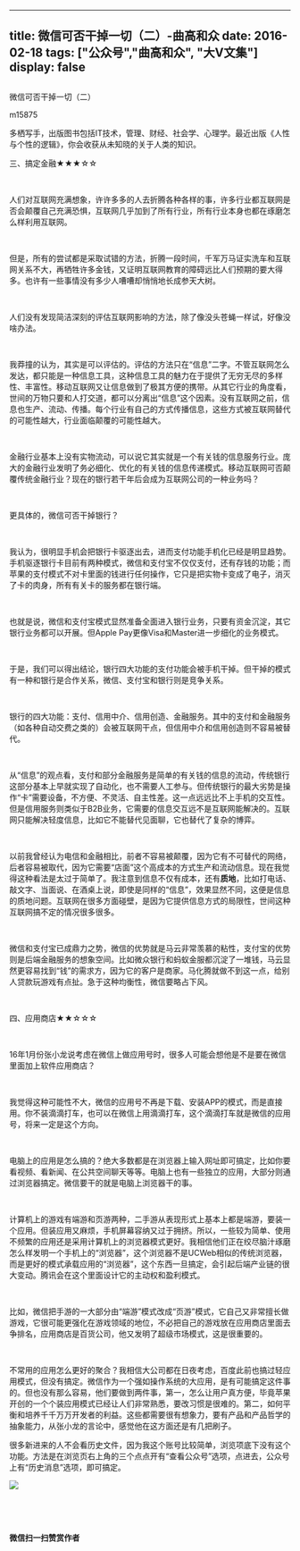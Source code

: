 
---
title:   微信可否干掉一切（二）-曲高和众
date: 2016-02-18
tags: ["公众号","曲高和众", "大V文集"]
display: false
---


## 



微信可否干掉一切（二）




m15875




多栖写手，出版图书包括IT技术，管理、财经、社会学、心理学。最近出版《人性与个性的逻辑》，你会收获从未知晓的关于人类的知识。


三、搞定金融★★★☆☆

&nbsp;

人们对互联网充满想象，许许多多的人去折腾各种各样的事，许多行业都互联网是否会颠覆自己充满恐惧，互联网几乎加到了所有行业，所有行业本身也都在琢磨怎么样利用互联网。

&nbsp;

但是，所有的尝试都是采取试错的方法，折腾一段时间，千军万马证实洗车和互联网关系不大，再牺牲许多金钱，又证明互联网教育的障碍远比人们预期的要大得多。也许有一些事情没有多少人嘈嘈却悄悄地长成参天大树。

&nbsp;

人们没有发现简洁深刻的评估互联网影响的方法，除了像没头苍蝇一样试，好像没啥办法。

&nbsp;

我莽撞的认为，其实是可以评估的。评估的方法只在“信息”二字。不管互联网怎么发达，都只能是一种信息工具，这种信息工具的魅力在于提供了无穷无尽的多样性、丰富性。移动互联网又让信息做到了极其方便的携带。从其它行业的角度看，世间的万物只要和人打交道，都可以分离出“信息”这个因素。没有互联网之前，信息也生产、流动、传播。每个行业有自己的方式传播信息，这些方式被互联网替代的可能性越大，行业面临颠覆的可能性越大。

&nbsp;

金融行业基本上没有实物流动，可以说它其实就是一个有关钱的信息服务行业。庞大的金融行业发明了务必细化、优化的有关钱的信息传递模式。移动互联网可否颠覆传统金融行业？现在的银行若干年后会成为互联网公司的一种业务吗？

&nbsp;

更具体的，微信可否干掉银行？

&nbsp;

我认为，很明显手机会把银行卡驱逐出去，进而支付功能手机化已经是明显趋势。手机驱逐银行卡目前有两种模式，微信和支付宝不仅仅支付，还有存钱的功能；而苹果的支付模式不对卡里面的钱进行任何操作，它只是把实物卡变成了电子，消灭了卡的肉身，所有有关卡的服务都在银行端。

&nbsp;

也就是说，微信和支付宝模式显然准备全面进入银行业务，只要有资金沉淀，其它银行业务都可以开展。但Apple Pay更像Visa和Master进一步细化的业务模式。

&nbsp;

于是，我们可以得出结论，银行四大功能的支付功能会被手机干掉。但干掉的模式有一种和银行是合作关系，微信、支付宝和银行则是竞争关系。

&nbsp;

银行的四大功能：支付、信用中介、信用创造、金融服务。其中的支付和金融服务（如各种自动交费之类的）会被互联网干点，但信用中介和信用创造则不容易被替代。

&nbsp;

从“信息”的观点看，支付和部分金融服务是简单的有关钱的信息的流动，传统银行这部分基本上早就实现了自动化，也不需要人工参与。但传统银行的最大劣势是操作“卡”需要设备，不方便、不灵活、自主性差。这一点远远比不上手机的交互性。但是信用服务则类似于B2B业务，它需要的信息交互远不是互联网能解决的。互联网只能解决轻度信息，比如它不能替代见面聊，它也替代了复杂的博弈。

&nbsp;

以前我曾经认为电信和金融相比，前者不容易被颠覆，因为它有不可替代的网络，后者容易被取代，因为它需要“店面”这个高成本的方式生产和流动信息。现在我觉得这种看法是太过于简单了。我注意到信息不仅有成本，还有**质地**，比如打电话、敲文字、当面说、在酒桌上说，即使是同样的“信息”，效果显然不同，这便是信息的质地问题。互联网在很多方面碰壁，是因为它提供信息方式的局限性，世间这种互联网搞不定的情况很多很多。

&nbsp;

微信和支付宝已成鼎力之势，微信的优势就是马云非常羡慕的粘性，支付宝的优势则是后端金融服务的想象空间。比如微众银行和蚂蚁金服都沉淀了一堆钱，马云显然更容易找到“钱”的需求方，因为它的客户是商家。马化腾就做不到这一点，给别人贷款玩游戏有点扯。急于这种均衡性，微信要略占下风。

&nbsp;

四、应用商店★★☆☆☆

&nbsp;

16年1月份张小龙说考虑在微信上做应用号时，很多人可能会想他是不是要在微信里面加上软件应用商店？

&nbsp;

我觉得这种可能性不大，微信的应用号不再是下载、安装APP的模式，而是直接用。你不装滴滴打车，也可以在微信上用滴滴打车，这个滴滴打车就是微信的应用号，将来一定是这个方向。

&nbsp;

电脑上的应用是怎么搞的？绝大多数都是在浏览器上输入网址即可搞定，比如你要看视频、看新闻、在公共空间聊天等等。电脑上也有一些独立的应用，大部分则通过浏览器搞定。微信要干的就是电脑上浏览器干的事。

&nbsp;

计算机上的游戏有端游和页游两种，二手游从表现形式上基本上都是端游，要装一个应用。但装应用又麻烦，手机屏幕容纳又过于拥挤。所以，一些较为简单、使用不频繁的应用还是采用计算机上的浏览器模式更好。我相信他们正在绞尽脑汁琢磨怎么样发明一个手机上的“浏览器”，这个浏览器不是UCWeb相似的传统浏览器，而是更好的模式承载应用的“浏览器”，这个东西一旦搞定，会引起后端产业链的很大变动。腾讯会在这个里面设计它的主动权和盈利模式。

&nbsp;

比如，微信把手游的一大部分由“端游”模式改成“页游”模式，它自己又非常擅长做游戏，它很可能更强化在游戏领域的地位，不必把自己的游戏放在应用商店里面去争排名，应用商店是百货公司，他又发明了超级市场模式，这是很重要的。

&nbsp;

不常用的应用怎么更好的聚合？我相信大公司都在日夜考虑，百度此前也搞过轻应用模式，但没有搞定。微信作为一个强如操作系统的大应用，是有可能搞定这件事的。但也没有那么容易，他们要做到两件事，第一，怎么让用户真方便，毕竟苹果开创的一个个装应用模式已经让人们非常熟悉，要改习惯是很难的。第二，如何平衡和培养千千万万开发者的利益。这些都需要很有想象力，要有产品和产品哲学的抽象能力，从张小龙的言论中，感觉他在这方面还是有几把刷子。

很多新进来的人不会看历史文件，因为我这个账号比较简单，浏览项底下没有这个功能。方法是在浏览页右上角的三个点点开有“查看公众号”选项，点进去，公众号上有“历史消息”选项，即可搞定。



<img data-s="300,640" data-type="jpeg" src="http://mmbiz.qpic.cn/mmbiz/fxGMiaL5Zj1j8078jfvDtJo7fUS24zfgmfc7nuCJAM6Cic1x9xDX4w4YX0uDaiarWT6uKXbBHsHVrkrzg1qo4ic27Q/0?wx_fmt=jpeg" data-ratio="1" data-w="430"/>

&nbsp;

&nbsp;




**微信扫一扫赞赏作者**













